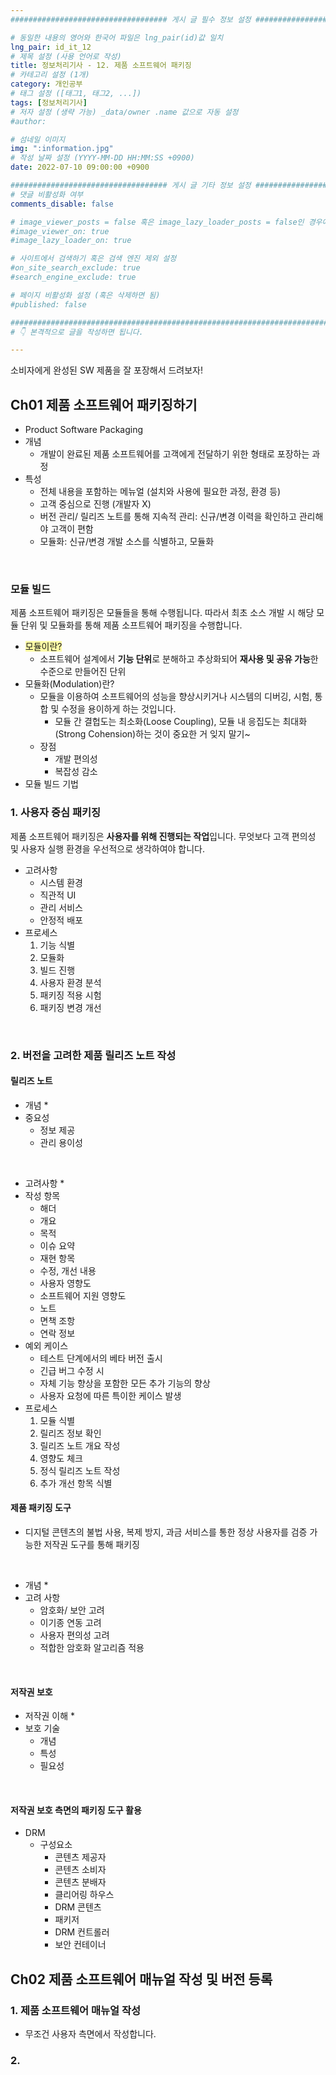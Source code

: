 ```yaml
---
################################### 게시 글 필수 정보 설정 ###################################

# 동일한 내용의 영어와 한국어 파일은 lng_pair(id)값 일치
lng_pair: id_it_12
# 제목 설정 (사용 언어로 작성)
title: 정보처리기사 - 12. 제품 소프트웨어 패키징
# 카테고리 설정 (1개)
category: 개인공부
# 태그 설정 ([태그1, 태그2, ...])
tags: [정보처리기사] 
# 저자 설정 (생략 가능) _data/owner .name 값으로 자동 설정
#author: 

# 섬네일 이미지
img: ":information.jpg" 
# 작성 날짜 설정 (YYYY-MM-DD HH:MM:SS +0900)
date: 2022-07-10 09:00:00 +0900

################################### 게시 글 기타 정보 설정 ###################################
# 댓글 비활성화 여부
comments_disable: false

# image_viewer_posts = false 혹은 image_lazy_loader_posts = false인 경우에만 사용
#image_viewer_on: true
#image_lazy_loader_on: true

# 사이트에서 검색하기 혹은 검색 엔진 제외 설정 
#on_site_search_exclude: true
#search_engine_exclude: true

# 페이지 비활성화 설정 (혹은 삭제하면 됨)
#published: false

##########################################################################################
# 👇 본격적으로 글을 작성하면 됩니다. 

---
```

<!-- outline-start -->
소비자에게 완성된 SW 제품을 잘 포장해서 드려보자!

<!-- outline-end -->
## Ch01 제품 소프트웨어 패키징하기
* Product Software Packaging
* 개념
    * 개발이 완료된 제품 소프트웨어를 고객에게 전달하기 위한 형태로 포장하는 과정
* 특성
    * 전체 내용을 포함하는 메뉴얼 (설치와 사용에 필요한 과정, 환경 등)
    * 고객 중심으로 진행 (개발자 X)
    * 버전 관리/ 릴리즈 노트를 통해 지속적 관리: 신규/변경 이력을 확인하고 관리해야 고객이 편함
    * 모듈화: 신규/변경 개발 소스를 식별하고, 모듈화
<br>

### 모듈 빌드
제품 소프트웨어 패키징은 모듈들을 통해 수행됩니다. 따라서 최초 소스 개발 시 해당 모듈 단위 및 모듈화를 통해 제품 소프트웨어 패키징을 수행합니다.<br>

* <span style="background-color:#fffca7">모듈이란?</span>
    * 소프트웨어 설계에서 **기능 단위**로 분해하고 추상화되어 **재사용 및 공유 가능**한 수준으로 만들어진 단위
* 모듈화(Modulation)란?
    * 모듈을 이용하여 소프트웨어의 성능을 향상시키거나 시스템의 디버깅, 시험, 통합 및 수정을 용이하게 하는 것입니다.
        * 모듈 간 결헙도는 최소화(Loose Coupling), 모듈 내 응집도는 최대화(Strong Cohension)하는 것이 중요한 거 잊지 말기~
    * 장점
        * 개발 편의성
        * 복잡성 감소
* 모듈 빌드 기법

### 1. 사용자 중심 패키징
제품 소프트웨어 패키징은 **사용자를 위해 진행되는 작업**입니다. 무엇보다 고객 편의성 및 사용자 실행 환경을 우선적으로 생각하여야 합니다.
* 고려사항
    * 시스템 환경
    * 직관적 UI
    * 관리 서비스
    * 안정적 배포
* 프로세스
    1. 기능 식별
    2. 모듈화
    3. 빌드 진행
    4. 사용자 환경 분석
    5. 패키징 적용 시험
    6. 패키징 변경 개선
<br>

### 2. 버전을 고려한 제품 릴리즈 노트 작성
#### 릴리즈 노트
* 개념
    * 
* 중요성
    * 정보 제공
    * 관리 용이성
<br>

* 고려사항
    *
* 작성 항목
    * 해더
    * 개요
    * 목적
    * 이슈 요약
    * 재현 항목
    * 수정, 개선 내용
    * 사용자 영향도
    * 소프트웨어 지원 영향도
    * 노트
    * 면책 조항
    * 연락 정보
* 예외 케이스
    * 테스트 단계에서의 베타 버전 출시
    * 긴급 버그 수정 시
    * 자체 기능 향상을 포함한 모든 추가 기능의 향상
    * 사용자 요청에 따른 특이한 케이스 발생
* 프로세스
    1. 모듈 식별
    2. 릴리즈 정보 확인
    3. 릴리즈 노트 개요 작성
    4. 영향도 체크
    5. 정식 릴리즈 노트 작성
    6. 추가 개선 항목 식별

#### 제품 패키징 도구
* 디지털 콘텐츠의 불법 사용, 복제 방지, 과금 서비스를 통한 정상 사용자를 검증 가능한 저작권 도구를 통해 패키징
<br>

* 개념
    *
* 고려 사항
    * 암호화/ 보안 고려
    * 이기종 연동 고려
    * 사용자 편의성 고려
    * 적합한 암호화 알고리즘 적용
<br>

#### 저작권 보호
* 저작권 이해
    * 
* 보호 기술
    * 개념
    * 특성
    * 필요성
<br>

#### 저작권 보호 측면의 패키징 도구 활용
* DRM
    * 구성요소
        * 콘텐츠 제공자
        * 콘텐츠 소비자
        * 콘텐츠 분배자
        * 클리어링 하우스
        * DRM 콘텐츠
        * 패키저
        * DRM 컨트롤러
        * 보안 컨테이너

## Ch02 제품 소프트웨어 매뉴얼 작성 및 버전 등록
### 1. 제품 소프트웨어 매뉴얼 작성
* 무조건 사용자 측면에서 작성합니다.
### 2. 

